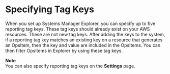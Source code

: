 # Specifying Tag Keys<a name="Explorer-setup-tag-keys"></a>

When you set up Systems Manager Explorer, you can specify up to five reporting tag keys\. These tag keys should already exist on your AWS resources\. These are not new tag keys\. After adding the keys to the system, if a reporting tag key matches an existing key on a resource that generates an OpsItem, then the key and value are included in the OpsItems\. You can then filter OpsItems in Explorer by using these tag keys\. 

**Note**  
You can also specify reporting tag keys on the **Settings** page\.
